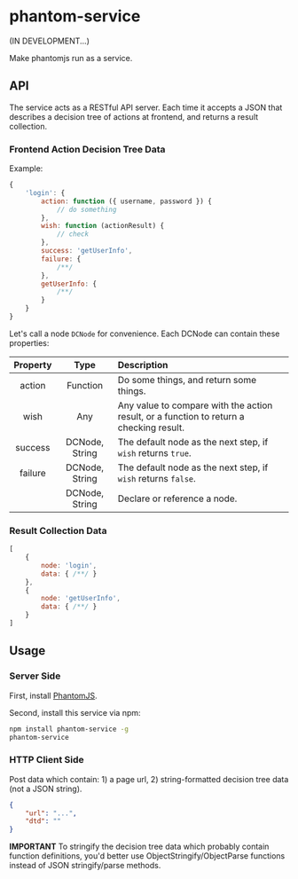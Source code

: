 # phantom-service

(IN DEVELOPMENT...)

Make phantomjs run as a service.

## API

The service acts as a RESTful API server. Each time it accepts a JSON that describes a decision tree of actions at frontend, and returns a result collection.

### Frontend Action Decision Tree Data

Example:

```js
{
    'login': {
        action: function ({ username, password }) {
            // do something
        },
        wish: function (actionResult) {
            // check
        },
        success: 'getUserInfo',
        failure: {
            /**/
        },
        getUserInfo: {
            /**/
        }
    }
}
```

Let's call a node `DCNode` for convenience. Each DCNode can contain these properties:

| Property | Type | Description |
| :---: | :---: | :--- |
action | Function | Do some things, and return some things.
wish | Any | Any value to compare with the action result, or a function to return a checking result.
success | DCNode, String | The default node as the next step, if `wish` returns `true`.
failure | DCNode, String | The default node as the next step, if `wish` returns `false`.
<other identifier as a node name> | DCNode, String | Declare or reference a node.

### Result Collection Data

```js
[
    {
        node: 'login',
        data: { /**/ }
    },
    {
        node: 'getUserInfo',
        data: { /**/ }
    }
]
```

## Usage

### Server Side

First, install [PhantomJS](http://phantomjs.org/download.html).

Second, install this service via npm:

```bash
npm install phantom-service -g
phantom-service
```

### HTTP Client Side

Post data which contain: 1) a page url, 2) string-formatted decision tree data (not a JSON string).

```json
{
    "url": "...",
    "dtd": ""
}
```

**IMPORTANT** To stringify the decision tree data which probably contain function definitions, you'd better use ObjectStringify/ObjectParse functions instead of JSON stringify/parse methods.
